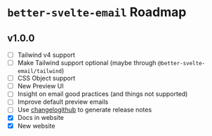 # `better-svelte-email` Roadmap

## v1.0.0

- [ ] Tailwind v4 support
- [ ] Make Tailwind support optional (maybe through `@better-svelte-email/tailwind`)
- [ ] CSS Object support
- [ ] New Preview UI
- [ ] Insight on email good practices (and things not supported)
- [ ] Improve default preview emails
- [ ] Use [changelogithub](https://github.com/antfu/changelogithub) to generate release notes
- [x] Docs in website
- [x] New website
